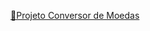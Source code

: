 <a href="https://jersdouglas.github.io/conversor-de-moedas/" target="_blank" rel="noopener noreferrer">🔗Projeto Conversor de Moedas</a>
